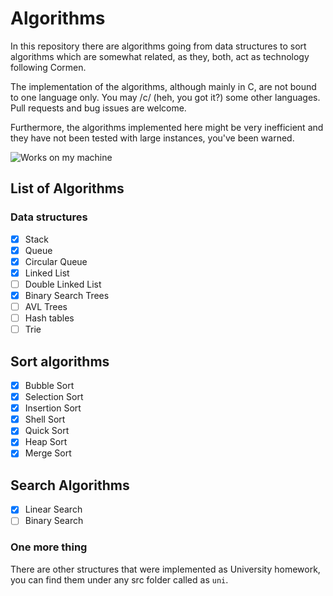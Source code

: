# Algorithms

In this repository there are algorithms going from data structures to sort
algorithms which are somewhat related, as they, both, act as technology
following Cormen.

The implementation of the algorithms, although mainly in C, are not bound to
one language only. You may /c/ (heh, you got it?) some other languages. Pull
requests and bug issues are welcome.

Furthermore, the algorithms implemented here might be very inefficient and
they have not been tested with large instances, you've been warned.

![Works on my machine](https://cdn.rawgit.com/nikku/works-on-my-machine/v0.2.0/badge.svg)

## List of Algorithms

### Data structures

- [x] Stack
- [x] Queue
- [x] Circular Queue
- [x] Linked List
- [ ] Double Linked List
- [x] Binary Search Trees
- [ ] AVL Trees
- [ ] Hash tables
- [ ] Trie

## Sort algorithms

- [x] Bubble Sort
- [x] Selection Sort
- [x] Insertion Sort
- [x] Shell Sort
- [x] Quick Sort
- [x] Heap Sort
- [x] Merge Sort

## Search Algorithms

- [x] Linear Search
- [ ] Binary Search

###  One more thing

There are other structures that were implemented as University
homework, you can find them under any src folder called as `uni`.
